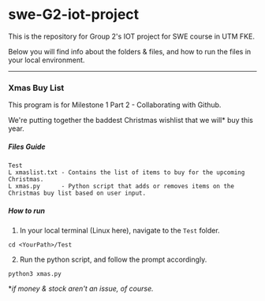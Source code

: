 # swe-G2-iot-project
This is the repository for Group 2's IOT project for SWE course in UTM FKE. 

Below you will find info about the folders & files, and how to run the files in your local environment.


---


### Xmas Buy List
This program is for Milestone 1 Part 2 - Collaborating with Github.

We're putting together the baddest Christmas wishlist that we will* buy this year.

##### Files Guide

```
Test
L xmaslist.txt - Contains the list of items to buy for the upcoming Christmas. 
L xmas.py      - Python script that adds or removes items on the Christmas buy list based on user input.
```


##### How to run 
1. In your local terminal (Linux here), navigate to the `Test` folder.
```
cd <YourPath>/Test
```
2. Run the python script, and follow the prompt accordingly.
```
python3 xmas.py
```
**if money & stock aren't an issue, of course.*
